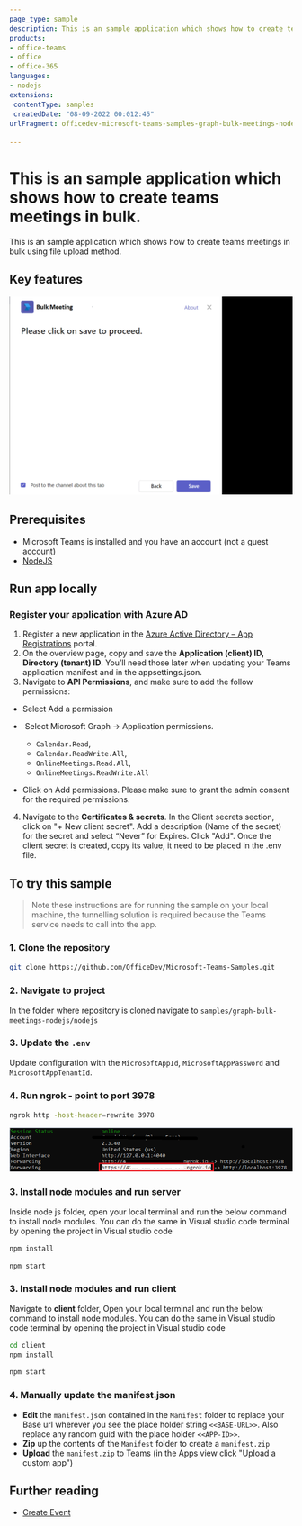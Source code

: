 ```yaml
---
page_type: sample
description: This is an sample application which shows how to create teams meetings in bulk.
products:
- office-teams
- office
- office-365
languages:
- nodejs
extensions:
 contentType: samples
 createdDate: "08-09-2022 00:012:45"
urlFragment: officedev-microsoft-teams-samples-graph-bulk-meetings-nodejs

---
```


# This is an sample application which shows how to create teams meetings in bulk.

This is an sample application which shows how to create teams meetings in bulk using file upload method.

## Key features

![Bulk Meeting Gif](Images/BulkMeeting.gif)

## Prerequisites

- Microsoft Teams is installed and you have an account (not a guest account)
-  [NodeJS](https://nodejs.org/en/)

## Run app locally

### Register your application with Azure AD

1. Register a new application in the [Azure Active Directory – App Registrations](https://go.microsoft.com/fwlink/?linkid=2083908) portal.
2. On the overview page, copy and save the **Application (client) ID, Directory (tenant) ID**. You’ll need those later when updating your Teams application manifest and in the appsettings.json.
3. Navigate to **API Permissions**, and make sure to add the follow permissions:
-   Select Add a permission
-   Select Microsoft Graph -> Application permissions.
   - `Calendar.Read`,
   - `Calendar.ReadWrite.All`,
   - `OnlineMeetings.Read.All`,
   - `OnlineMeetings.ReadWrite.All`

-   Click on Add permissions. Please make sure to grant the admin consent for the required permissions.

4.  Navigate to the **Certificates & secrets**. In the Client secrets section, click on "+ New client secret". Add a description (Name of the secret) for the secret and select “Never” for Expires. Click "Add". Once the client secret is created, copy its value, it need to be placed in the .env file.

## To try this sample

> Note these instructions are for running the sample on your local machine, the tunnelling solution is required because
> the Teams service needs to call into the app.

### 1. Clone the repository
   ```bash
   git clone https://github.com/OfficeDev/Microsoft-Teams-Samples.git
   ```

### 2. Navigate to project
In the folder where repository is cloned navigate to `samples/graph-bulk-meetings-nodejs/nodejs`

### 3. Update the `.env`
Update configuration with the ```MicrosoftAppId```,  ```MicrosoftAppPassword``` and ```MicrosoftAppTenantId```.

### 4. Run ngrok - point to port 3978

```bash
ngrok http -host-header=rewrite 3978
```

![Ngrok screen](Images/NgrokScreenshot.png)

### 3. Install node modules and run server 

 Inside node js folder, open your local terminal and run the below command to install node modules. You can do the same in Visual studio code terminal by opening the project in Visual studio code 

```bash
npm install
```

```bash
npm start
```

### 3. Install node modules and run client 

 Navigate to **client** folder, Open your local terminal and run the below command to install node modules. You can do the same in Visual studio code terminal by opening the project in Visual studio code 

```bash
cd client
npm install
```

```bash
npm start
```
    
### 4. Manually update the manifest.json
- **Edit** the `manifest.json` contained in the `Manifest` folder to replace your Base url wherever you see the place holder string `<<BASE-URL>>`. Also replace any random guid with the place holder `<<APP-ID>>`.
- **Zip** up the contents of the `Manifest` folder to create a `manifest.zip`
- **Upload** the `manifest.zip` to Teams (in the Apps view click "Upload a custom app")


## Further reading
- [Create Event](https://docs.microsoft.com/en-us/graph/api/user-post-events?view=graph-rest-1.0&tabs=javascript)

